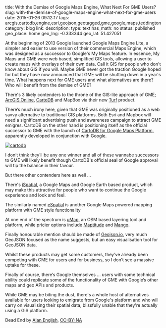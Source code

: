 title: With the Demise of Google Maps Engine, What Next For GME Users?
slug: with-the-demise-of-google-maps-engine-what-next-for-gme-users
date: 2015-01-26 09:12:17
tags: arcgis,cartodb,engine,esri,geojson,geotagged,gme,google,maps,teddington
category: blog
link: 
description: 
type: text
has_math: no
status: published
geo_place: home
geo_lng: -0.333344
geo_lat: 51.427051

At the beginning of 2013 Google launched Google Maps Engine Lite, a simpler and easier to use version of their commercial Maps Engine, which was designed as a successor to Google's My Maps feature. In essence, My Maps and GME were web based, simplified GIS tools, allowing a user to create maps with overlays of their own data. Call it GIS for people who don't know about GIS if you will. Maybe GME never got the traction Google hoped for but they have now announced that GME will be shutting down in a year's time. What happens next for GME users and what alternatives are there? Who will benefit from the demise of GME?

There's 3 likely contenders to the throne of the GIS-lite approach of GME; [ArcGIS Online](https://www.esri.com/software/arcgis/arcgisonline "https://www.esri.com/software/arcgis/arcgisonline"), [CartoDB](https://cartodb.com/ "https://cartodb.com/") and MapBox via their new [Turf](https://turfjs.org/ "https://turfjs.org/") product.

There’s much irony here, given that GME was originally positioned as a web savvy alternative to traditional GIS platforms. Both Esri and Mapbox will need a significant advertising push and awareness campaign to attract GME emigres. CartoDB on the other hand is positioning itself as the official successor to GME with the launch of [CartoDB for Google Maps Platform](https://cartodb.com/solutions/cartodb-on-google-platform/ "https://cartodb.com/solutions/cartodb-on-google-platform/"), apparently developed in conjunction with Google.

<!-- TEASER_END -->

[![cartodb](/wp-content/uploads/2015/01/cartodb.png)](/wp-content/uploads/2015/01/cartodb.png "/wp-content/uploads/2015/01/cartodb.png")

I don’t think they’ll be any one winner and all of these wannabe successors to GME will likely benefit though CartoDB's official seal of Google approval will tip the balance in their favour.

But there other contenders here as well …

There's [iSpatial](https://www.t-sciences.com/product/ispatial-2 "https://www.t-sciences.com/product/ispatial-2"), a Google Maps and Google Earth based product, which may make this attractive for people who want to continue the Google experience and look and feel.

The similarly named [eSpatial](https://www.espatial.com/ "https://www.espatial.com/") is another Google Maps powered mapping platform with GME style functionality


At one end of the spectrum is [uMap](https://umap.openstreetmap.fr/en/ "https://umap.openstreetmap.fr/en/"), an OSM based layering tool and platform, while pricier options include [Maptitude](https://www.caliper.com/maptovu.htm "https://www.caliper.com/maptovu.htm") and [Mango](https://mangomap.com/ "https://mangomap.com/").

Finally honourable mention should be made of [Geojson.io](https://geojson.io "https://geojson.io"), very much GeoJSON focused as the name suggests, but an easy visualisation tool for GeoJSON data.

Whilst these products may get some customers, they’ve already been competing with GME for users and for business, so I don’t see a massive uptake for these.

Finally of course, there’s Google themselves … users with some technical ability could replicate some of the functionality of GME with Google’s other maps and geo APIs and products.

While GME may be biting the dust, there's a whole host of alternatives available for users looking to emigrate from Google's platform and who will carry on visualising their spatial data, blissfully unable that they're actually using a GIS platform.



Dead End by [Alan English](https://www.flickr.com/photos/alanenglish/5046379960/ "https://www.flickr.com/photos/alanenglish/5046379960/"), [CC-BY-NA](https://creativecommons.org/licenses/by-nc/2.0/ "https://creativecommons.org/licenses/by-nc/2.0/")

